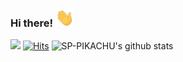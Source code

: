 ### Hi there! <img src="https://raw.githubusercontent.com/ABSphreak/ABSphreak/master/gifs/Hi.gif" width="30px">
![](https://komarev.com/ghpvc/?username=SP-PIKACHU&style=flat&color=orange&label=PROFILE+VIEWS)
[![Hits](https://hits.seeyoufarm.com/api/count/incr/badge.svg?url=https%3A%2F%2Fgithub.com%2FSP-PIKACHU&count_bg=%2379C83D&title_bg=%23555555&icon=mediafire.svg&icon_color=%23E7E7E7&title=HITS&edge_flat=false)](https://hits.seeyoufarm.com)
![SP-PIKACHU's github stats](https://github-readme-stats.vercel.app/api?username=anuraghazra&bg_color=30,e96443,904e95&title_color=fff&text_color=fff)


<!--
**SP-PIKACHU/SP-PIKACHU** is a ✨ _special_ ✨ repository because its `README.md` (this file) appears on your GitHub profile.

Here are some ideas to get you started:

- 🔭 I’m currently studying
- 🌱 I’m currently learning ...
- 👯 I’m looking to collaborate on ...
- 🤔 I’m looking for help with 
- 💬 Ask me about 
- 📫 How to reach me: ...
- ⚡ Fun fact: ...
-->
